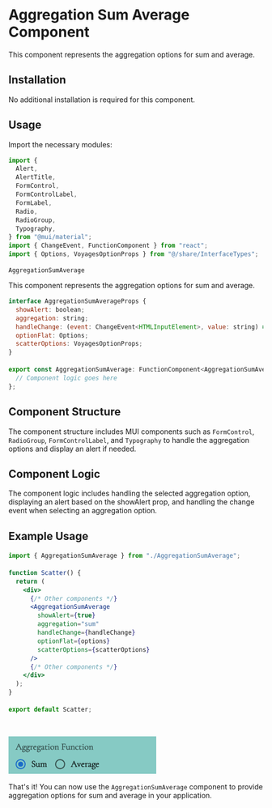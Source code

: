 # Aggregation Sum Average Component

This component represents the aggregation options for sum and average.

## Installation
No additional installation is required for this component.

## Usage
Import the necessary modules:
```jsx
import {
  Alert,
  AlertTitle,
  FormControl,
  FormControlLabel,
  FormLabel,
  Radio,
  RadioGroup,
  Typography,
} from "@mui/material";
import { ChangeEvent, FunctionComponent } from "react";
import { Options, VoyagesOptionProps } from "@/share/InterfaceTypes";
```
`AggregationSumAverage`

This component represents the aggregation options for sum and average.

```jsx 
interface AggregationSumAverageProps {
  showAlert: boolean;
  aggregation: string;
  handleChange: (event: ChangeEvent<HTMLInputElement>, value: string) => void;
  optionFlat: Options;
  scatterOptions: VoyagesOptionProps;
}

export const AggregationSumAverage: FunctionComponent<AggregationSumAverageProps> = (props) => {
  // Component logic goes here
};
```

## Component Structure
The component structure includes MUI components such as `FormControl`, `RadioGroup`, `FormControlLabel`, and `Typography` to handle the aggregation options and display an alert if needed.

## Component Logic
The component logic includes handling the selected aggregation option, displaying an alert based on the showAlert prop, and handling the change event when selecting an aggregation option.

## Example Usage
```jsx
import { AggregationSumAverage } from "./AggregationSumAverage";

function Scatter() {
  return (
    <div>
      {/* Other components */}
      <AggregationSumAverage
        showAlert={true}
        aggregation="sum"
        handleChange={handleChange}
        optionFlat={options}
        scatterOptions={scatterOptions}
      />
      {/* Other components */}
    </div>
  );
}

export default Scatter;
```
<br/>

![aggregation](../../../assets/aggregation.png)

That's it! You can now use the `AggregationSumAverage` component to provide aggregation options for sum and average in your application.